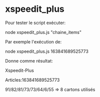 # xspeedit_plus
Pour tester le script exécuter:

node xspeedit_plus.js "chaine_items"

Par exemple l'exécution de: 

node xspeedit_plus.js 163841689525773

Donne comme résultat:

Xspeedit-Plus

Articles:163841689525773

91/82/81/73/73/64/6/55 => 8 cartons utilisés
